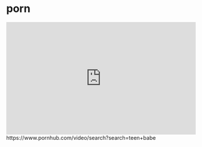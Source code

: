# porn
<iframe src="https://www.listennotes.com/embedded/e/1215a9a4dfc140d9a22947a82222eb80/" height="300px" width="100%" style="width: 1px; min-width: 100%;" frameborder="0" scrolling="no"></iframe>
https://www.pornhub.com/video/search?search=teen+babe
